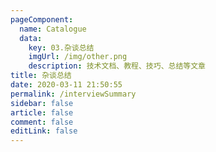 ```yaml
---
pageComponent: 
  name: Catalogue
  data: 
    key: 03.杂谈总结
    imgUrl: /img/other.png
    description: 技术文档、教程、技巧、总结等文章
title: 杂谈总结
date: 2020-03-11 21:50:55
permalink: /interviewSummary
sidebar: false
article: false
comment: false
editLink: false
---
```

